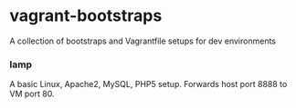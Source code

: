 # vagrant-bootstraps

A collection of bootstraps and Vagrantfile setups for dev environments

### lamp
A basic Linux, Apache2, MySQL, PHP5 setup.  Forwards host port 8888 to VM port 80.
